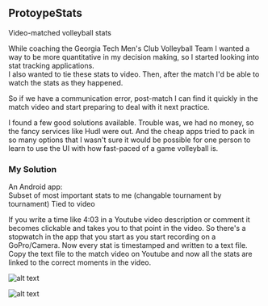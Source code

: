## ProtoypeStats  

Video-matched volleyball stats

While coaching the Georgia Tech Men's Club Volleyball Team I wanted a way to be more quantitative in my decision making, 
so I started looking into stat tracking applications.  
I also wanted to tie these stats to video. Then, after the match I'd be able to watch the stats as they happened.  

So if we have a communication error, post-match I can find it quickly in the match video and start preparing to deal with it next practice.

I found a few good solutions available. Trouble was, we had no money, so the fancy services like Hudl were out. 
And the cheap apps tried to pack in so many options that I wasn't sure it would be possible for one person to
learn to use the UI with how fast-paced of a game volleyball is.

### My Solution

An Android app:  
 Subset of most important stats to me (changable tournament by tournament)
 Tied to video
 
If you write a time like 4:03 in a Youtube video description or comment it becomes clickable and takes you to that point in the video. So there's a stopwatch in the app that you start as you start recording on a GoPro/Camera. Now every stat is timestamped and written to a text file. Copy the text file to the match video on Youtube and now all the stats are linked to the correct moments in the video.

![alt text](https://lh3.googleusercontent.com/cx70NSXnDzAYV3BbTxGt01ZW9owRr8iVazVkCRmWYwSCNRAFivXr-3D-0cnV-4kLaRPACIkHFxyN86TTNC0vNWZbygM6oUQFQBImCha1zWGoNKOHKUr5KoW56lLJjA8jxkOtIFpDsExbOL3qbNFsd7S6YdXATSwDS-R7UrOnnBgU26Z2tv8FtTMLFuQwnncnsCbTFEJN9RKGKDpuVnE__bmkqhtXunwtIdwL1qF_WRUi-MN9rczrowOElvvn21NLESYVAW5xOEEadFHdfpUTFYUwzfzweO5dhPQx0UFQB6vs_8vzjCBaBWUyr4F4qFbyNAq8IakbzZDAQ2E6vq_AKfXk42zJzgGB6PBUjdA8KwLZBaU2N6pjaepCPIlW2dvsQcu5p0AC5JVlHEXpeELeFDIckSZ1QpydY2mJI8Qp5VF7z8KWcQA7HS3KNLZzYgfY9PSNfWr2Ffz5_W_iVyoxrbGpZpeLJEqirdXVwWUe_CQrTi0Vh_hKB8Dh-EvB8EBjPWtpUBdbYShb4n55prZ5Zuvh5t9erb2ePg2SfqXWJvhTviV1oavu2kojihHHbzU5N_yz2H-JBqKKuA4DXQ8UWHu1xLirq5D_vkur61Oj56x5eEY4b7_2uo1J621CWMtW9pJUhASNz1ut1WBd9HVpblVATsn9Hg36121m-NwISm6mVzSYRRqfmFfatDxjxVo=w528-h938-no?authuser=0)

![alt text](https://lh3.googleusercontent.com/MVzySVIFZxw7h5g3vaiuFXz6Lrx7VWL0m_AMg3Xv7InxBbObUkRUwVQauI3gO_2Z3Swnhj6wH0hItY0n9GzgpMCbW-geeKrX_KVG1Fcex6iUp4BPC67Q-S72xSdQQ-qbPiue1IzGE2w-heG-xaGOAdTiZBY0B6F09xi4by0o93iFeH9cSGKfOebjceJIxDz0DrCedzUShueEK-QE325kvXoBIERqavh6SfeEPaHpBHJpKaVk6-oWgySmBJWGgy3HUQvd592rmIK0EyaQJiZ1yzsh0vYxmggVUtClo_W_tKjQaSTiijb_37b1tHlrs7jEhrjlqHLrZXuFm6MkzJTYEiTisRhEjw5eSzssACFz_bmL-ihXpDfIiSm_x7iitHobAyDFyB8_hGW6ihIvAt1RSs8O10iVcBW-RaWXHekmSTa90JttCU02ATBPVYDk4oUk4Ks59eqVppdpv6NgSeoZbPM701m2DZYyaec89WyHI1dODx5Q9GHfznh-wv-1DZ0c3CwB4-YpDQrkGWiXuA9nSlbh1eGZjoEh6hgu2t4mQOoSzjufpB5krVY-hSB7tgZEZOtnZMrAHFoDwoP8cwCHs1IoTB7m9GozfV09_Yva4BT6Ay-pMJAcawaKj1-7QuDEstWpckneNwsVvmwYrQ-53bZE6Lm1sYOhtA9U4HFSJZMvZefdkmNExig3ebI_lfI=w528-h938-no?authuser=0)

